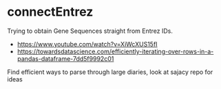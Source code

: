# connectEntrez
Trying to obtain Gene Sequences straight from Entrez IDs.  
- https://www.youtube.com/watch?v=XiWcXUS15fI
- https://towardsdatascience.com/efficiently-iterating-over-rows-in-a-pandas-dataframe-7dd5f9992c01

Find efficient ways to parse through large diaries, look at sajacy repo for ideas
